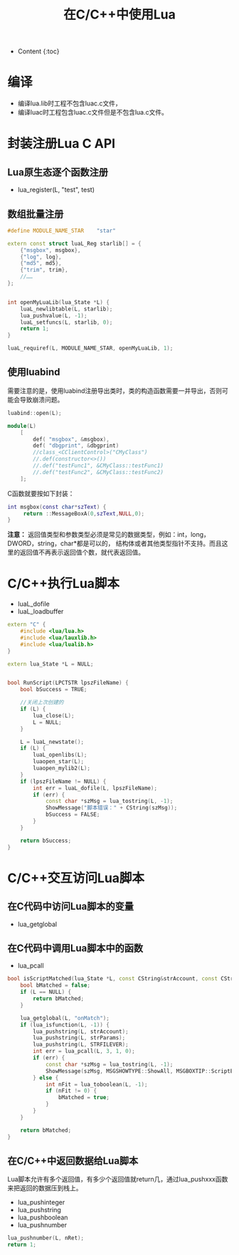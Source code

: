 ﻿---
layout:		post
category:	"lua"
title:		"在C/C++中使用Lua"
tags:		[lua]
---
- Content
{:toc}


# 编译
- 编译lua.lib时工程不包含luac.c文件，
- 编译luac时工程包含luac.c文件但是不包含lua.c文件。

# 封装注册Lua C API
## Lua原生态逐个函数注册
- lua_register(L, "test", test)

## 数组批量注册
```cpp
#define MODULE_NAME_STAR	"star"

extern const struct luaL_Reg starlib[] = {
	{"msgbox", msgbox},
	{"log", log},
	{"md5", md5},
	{"trim", trim},
	//……
};


int openMyLuaLib(lua_State *L) {
	luaL_newlibtable(L, starlib);
	lua_pushvalue(L, -1);
	luaL_setfuncs(L, starlib, 0);
	return 1;
}

luaL_requiref(L, MODULE_NAME_STAR, openMyLuaLib, 1);
```

## 使用luabind
需要注意的是，使用luabind注册导出类时，类的构造函数需要一并导出，否则可能会导致崩溃问题。

```cpp
luabind::open(L);

module(L)
    [
        def( "msgbox", &msgbox),
        def( "dbgprint", &dbgprint)
        //class_<CClientControl>("CMyClass")
        //.def(constructor<>())
        //.def("testFunc1", &CMyClass::testFunc1)
        //.def("testFunc2", &CMyClass::testFunc2)
    ];
```

C函数就要按如下封装：
```lua
int msgbox(const char*szText) {
     return ::MessageBoxA(0,szText,NULL,0);
}
```

**注意：** 返回值类型和参数类型必须是常见的数据类型，例如：int，long，DWORD，string，char*都是可以的，
结构体或者其他类型指针不支持。而且这里的返回值不再表示返回值个数，就代表返回值。

# C/C++执行Lua脚本
- luaL_dofile
- luaL_loadbuffer

```cpp
extern "C" {
	#include <lua/lua.h>
	#include <lua/lauxlib.h>
	#include <lua/lualib.h>
}

extern lua_State *L = NULL;


bool RunScript(LPCTSTR lpszFileName) {
	bool bSuccess = TRUE;

	//关闭上次创建的
	if (L) {
		lua_close(L);
		L = NULL;
	}

	L = luaL_newstate();
	if (L) {
		luaL_openlibs(L);
		luaopen_star(L);
		luaopen_mylib2(L);
	}
	if (lpszFileName != NULL) {
		int err = luaL_dofile(L, lpszFileName);
		if (err) {
			const char *szMsg = lua_tostring(L, -1);
			ShowMessage("脚本错误：" + CString(szMsg));
			bSuccess = FALSE;
		}
	}

	return bSuccess;
}
```

# C/C++交互访问Lua脚本
## 在C代码中访问Lua脚本的变量
- lua_getglobal


## 在C代码中调用Lua脚本中的函数
- lua_pcall

```cpp
bool isScriptMatched(lua_State *L, const CString&strAccount, const CString&strParams) {
	bool bMatched = false;
	if (L == NULL) {
		return bMatched;
	}

	lua_getglobal(L, "onMatch");
	if (lua_isfunction(L, -1)) {
		lua_pushstring(L, strAccount);
		lua_pushstring(L, strParams);
		lua_pushstring(L, STRFILEVER);
		int err = lua_pcall(L, 3, 1, 0);
		if (err) {
			const char *szMsg = lua_tostring(L, -1);
			ShowMessage(szMsg, MSGSHOWTYPE::ShowAll, MSGBOXTIP::ScriptError);
		} else {
			int nFit = lua_toboolean(L, -1);
			if (nFit != 0) {
				bMatched = true;
			}
		}
	}

	return bMatched;
}
```

## 在C/C++中返回数据给Lua脚本
Lua脚本允许有多个返回值，有多少个返回值就return几，通过lua_pushxxx函数来把返回的数据压到栈上。
- lua_pushinteger
- lua_pushstring
- lua_pushboolean
- lua_pushnumber

```c
lua_pushnumber(L, nRet);
return 1;
```